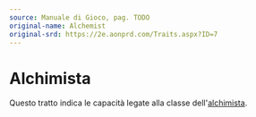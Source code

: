 ```yaml
---
source: Manuale di Gioco, pag. TODO
original-name: Alchemist
original-srd: https://2e.aonprd.com/Traits.aspx?ID=7
---
```


# Alchimista

Questo tratto indica le capacità legate alla classe
dell'[alchimista](/classi/alchimista).
